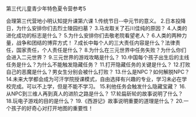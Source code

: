 第三代儿童青少年特色夏令营参考5



 会理第三代营地小明认知提升课第六课
1.传统节日--中元节的意义。
2.日本投降日，为什么安排你们去烈士陵园扫墓？
3.马龙取关了石川佳纯的原因？
4.人类的进化成功的标志是什么？
5.为什么安排你们去敬老院看望老人？
6.人类的两种力量，战争和团结的博弈方式！
7.成长中每个人的三大责任内容是什么？法律责任，国家责任，个人责任是什么？
8.为什么在三元世界中任务失败？为什么你们会进入二元世界？
9.三元世界的游戏攻略是什么？
10.中国每个孩子出生后的主线任务是什么？为什么不能触发隐藏任务？
11.打开隐藏任务的关键是什么？
12.打败自己的恶魔是什么？男女生分别会被什么打败？
13.什么是NPC？如何解脱NPC？
14.未来大学都会成为可汗学院授课模式，自由选择有兴趣的专业，学习未必在学校完成。可以不上学，但是不能不学习。
15.利他任务会触发什么隐藏宝藏？
16.从NPC到三维人再到真人的进阶之路是什么？
17.轮扁斫轮的故事说明了什么？
18.玩电子游戏的目的是什么？
19.《西游记》故事说明重要的道理是什么？
20.一个孩子的好奇心对打开地图的重要性！ 